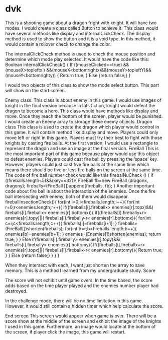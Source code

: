 # dvk
This is a shooting game about a dragon fright with knight. It will have two modes. I would create a class called Button to achieve it. This class would have several methods like display and internalClickCheck.
The display method is used to show the button and it is a void type. In this method, it would contain a rollover check to change the color.

The internalClickCheck method is used to check the mouse position and determine which mode play selected. It would have the code like this:
		Boolean internalClickCheck() {
			If ((mouseClicked==true) &&(mouseX>topleftx ) &&(mouseX<bottomrightx)&&(mouseY>topleftY)&&(mouseY<bottomrighty))
				{
					Return true;
				}
			Else {return false;}
			}
			
I would two objects of this class to show the mode select button. This part will show on the start screen.

Enemy class.
This class is about enemy in this game. I would use images of knight in the final version because in lots fiction, knight would defeat the dragon to become a hero. This class would have methods like display and move. Once they reach the bottom of the screen, player would be punished.
I would create an Enemy array to storage these enemy objects.
Dragon class
This class is used to create the dragon which player would control in this game. It will contain method like display and move. Players could only move left or right in this game. Players must try their best to fight with those knights by casting fire balls.
At the first version, I would use a rectangle to represent the dragon and use an image at the final version.
FireBall
This is the most important part of this game because player would use this object to defeat enemies. Players could cast fire ball by pressing the ‘space’ key. However, players could just cast five fire balls at the same time which means there should be five or less fire balls on the screen at the same time.
The code of fire ball number check would like this
		firebalNuCheck ()
			{
				if ((fireballs.length<5)&&(key==32)){
				FireBall fb=new FireBall (dragonx, dragony);
				fireballs=(FireBall [])append(fireballs, fb);
			}
Another important code about fire ball is about the interaction of the enemies. Once the fire ball intersecting with enemy, both of them would disappear. 
	fireballInsectionCheck(){
		for(int i=0;i<fireballs.length;i++){
		for(int r=0;r<enemies.length;r++){
			if((fireballs[i].fireballx> enemies[r].topx)&&( fireballs[i].fireballx< enemies[r].bottomx)){
				if((fireballs[i].firebally+r> enemies[r].topy)||( fireballs[i].firebally-r< enemies[r].bottomx)){
					for(int c=i;c<fireballs.length;c++){
						fireballs[i]=fireballs[i+1];
					}
					fireballs=(FireBall[])shorten(fireballs);
					for(int b=r;b<fireballs.length;b++){
						enemies[b]=enemies[b+1];
					}
					enemies=(Enemies[])shorten(enemies);
					return true;
				}
			}
			Else if(fireballs[i].firebally> enemies[r].topy)&&( fireballs[i].firebally< enemies[r].bottomy){
				If((fireballs[i].fireballx+r> enemies[r].topx)||( fireballs[i].fireballx-r< enemies[r].bottomy)){
					Return true;
				}
			}
			Else {return false;}
			}
		}
	}
	
When they intersect with each, I want just shorten the array to save memory. This is a method I learned from my undergraduate study.
Score

The score will not exhibit until game overs. In the time based, the score adds based on the time player played and the enemies number player had destroyed.

In the challenge mode, there will be no time limitation in this game. However, it would still contain a hidden timer which help calculate the score.

End screen
This screen would appear when game is over. There will be a score show at the middle of the screen and exhibit the image of the knights I used in this game. 
Furthermore, an image would locate at the bottom of the screen, if player click the image, this game will restart.
